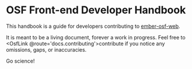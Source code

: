 # OSF Front-end Developer Handbook

This handbook is a guide for developers contributing to
[ember-osf-web](https://github.com/CenterForOpenScience/ember-osf-web).

It is meant to be a living document, forever a work in progress.
Feel free to <OsfLink @route='docs.contributing'>contribute</OsfLink>
if you notice any omissions, gaps, or inaccuracies.

Go science!

